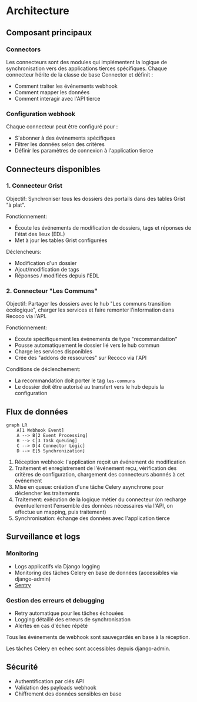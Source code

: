 # Architecture

## Composant principaux

### Connectors

Les connecteurs sont des modules qui implémentent la logique de synchronisation vers des applications tierces spécifiques. Chaque connecteur hérite de la classe de base Connector et définit :

- Comment traiter les événements webhook
- Comment mapper les données
- Comment interagir avec l'API tierce

### Configuration webhook

Chaque connecteur peut être configuré pour :

- S'abonner à des événements spécifiques
- Filtrer les données selon des critères
- Définir les paramètres de connexion à l'application tierce

## Connecteurs disponibles

### 1. Connecteur Grist

Objectif: Synchroniser tous les dossiers des portails dans des tables Grist "à plat".

Fonctionnement:

- Écoute les événements de modification de dossiers, tags et réponses de l'état des lieux (EDL)
- Met à jour les tables Grist configurées

Déclencheurs:

- Modification d'un dossier
- Ajout/modification de tags
- Réponses  / modifiées depuis l'EDL

### 2. Connecteur "Les Communs"

Objectif: Partager les dossiers avec le hub "Les communs transition écologique", charger les services et faire remonter l'information dans Recoco via l'API.

Fonctionnement:

- Écoute spécifiquement les événements de type "recommandation"
- Pousse automatiquement le dossier lié vers le hub commun
- Charge les services disponibles
- Crée des "addons de ressources" sur Recoco via l'API

Conditions de déclenchement:

- La recommandation doit porter le tag `les-communs`
- Le dossier doit être autorisé au transfert vers le hub depuis la configuration


## Flux de données

```mermaid
graph LR
    A[1 Webhook Event]
    A --> B[2 Event Processing]
    B --> C[3 Task queuing]
    C --> D[4 Connector Logic]
    D --> E[5 Synchronization]
```

1. Réception webhook: l'application reçoit un événement de modification
2. Traitement et enregistrement de l'événement reçu, vérification des critères de configuration, chargement des connecteurs abonnés à cet événement
3. Mise en queue: création d'une tâche Celery asynchrone pour déclencher les traitements
4. Traitement: exécution de la logique métier du connecteur (on recharge éventuellement l'ensemble des données nécessaires via l'API, on effectue un mapping, puis traitement)
5. Synchronisation: échange des données avec l'application tierce

## Surveillance et logs

### Monitoring

- Logs applicatifs via Django logging
- Monitoring des tâches Celery en base de données (accessibles via django-admin)
- [Sentry](https://sentry.incubateur.net/organizations/betagouv/issues/?environment=prod&project=225&statsPeriod=24h)

### Gestion des erreurs et debugging

- Retry automatique pour les tâches échouées
- Logging détaillé des erreurs de synchronisation
- Alertes en cas d'échec répété

Tous les événements de webhook sont sauvegardés en base à la réception.

Les tâches Celery en echec sont accessibles depuis django-admin.

## Sécurité

- Authentification par clés API
- Validation des payloads webhook
- Chiffrement des données sensibles en base
